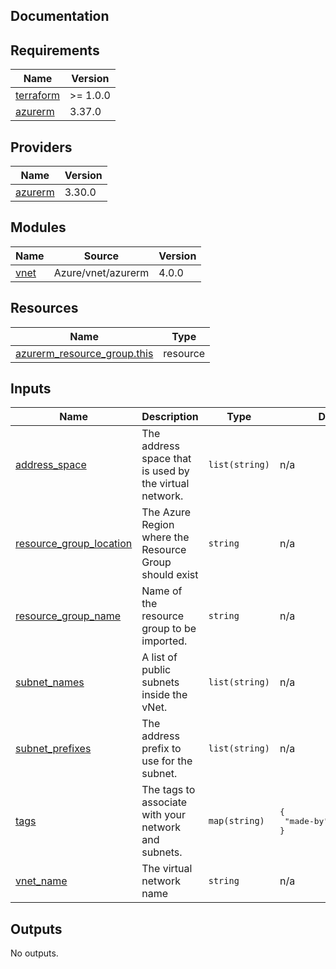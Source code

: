 ## Documentation

<!-- BEGINNING OF PRE-COMMIT-TERRAFORM DOCS HOOK -->
## Requirements

| Name | Version |
|------|---------|
| <a name="requirement_terraform"></a> [terraform](#requirement\_terraform) | >= 1.0.0 |
| <a name="requirement_azurerm"></a> [azurerm](#requirement\_azurerm) | 3.37.0 |

## Providers

| Name | Version |
|------|---------|
| <a name="provider_azurerm"></a> [azurerm](#provider\_azurerm) | 3.30.0 |

## Modules

| Name | Source | Version |
|------|--------|---------|
| <a name="module_vnet"></a> [vnet](#module\_vnet) | Azure/vnet/azurerm | 4.0.0 |

## Resources

| Name | Type |
|------|------|
| [azurerm_resource_group.this](https://registry.terraform.io/providers/hashicorp/azurerm/3.37.0/docs/resources/resource_group) | resource |

## Inputs

| Name | Description | Type | Default | Required |
|------|-------------|------|---------|:--------:|
| <a name="input_address_space"></a> [address\_space](#input\_address\_space) | The address space that is used by the virtual network. | `list(string)` | n/a | yes |
| <a name="input_resource_group_location"></a> [resource\_group\_location](#input\_resource\_group\_location) | The Azure Region where the Resource Group should exist | `string` | n/a | yes |
| <a name="input_resource_group_name"></a> [resource\_group\_name](#input\_resource\_group\_name) | Name of the resource group to be imported. | `string` | n/a | yes |
| <a name="input_subnet_names"></a> [subnet\_names](#input\_subnet\_names) | A list of public subnets inside the vNet. | `list(string)` | n/a | yes |
| <a name="input_subnet_prefixes"></a> [subnet\_prefixes](#input\_subnet\_prefixes) | The address prefix to use for the subnet. | `list(string)` | n/a | yes |
| <a name="input_tags"></a> [tags](#input\_tags) | The tags to associate with your network and subnets. | `map(string)` | <pre>{<br>  "made-by": "terraform"<br>}</pre> | no |
| <a name="input_vnet_name"></a> [vnet\_name](#input\_vnet\_name) | The virtual network name | `string` | n/a | yes |

## Outputs

No outputs.
<!-- END OF PRE-COMMIT-TERRAFORM DOCS HOOK -->
